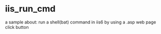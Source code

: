 # iis_run_cmd
a sample about: 
  run a shell(bat) command in iis6 by using a .asp web page click button

